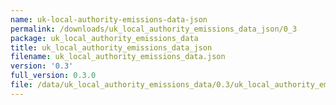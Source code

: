 ```yaml
---
name: uk-local-authority-emissions-data-json
permalink: /downloads/uk_local_authority_emissions_data_json/0_3
package: uk_local_authority_emissions_data
title: uk_local_authority_emissions_data_json
filename: uk_local_authority_emissions_data.json
version: '0.3'
full_version: 0.3.0
file: /data/uk_local_authority_emissions_data/0.3/uk_local_authority_emissions_data.json
---
```

